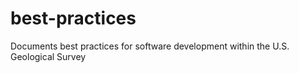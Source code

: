 # best-practices
Documents best practices for software development within the U.S. Geological Survey
